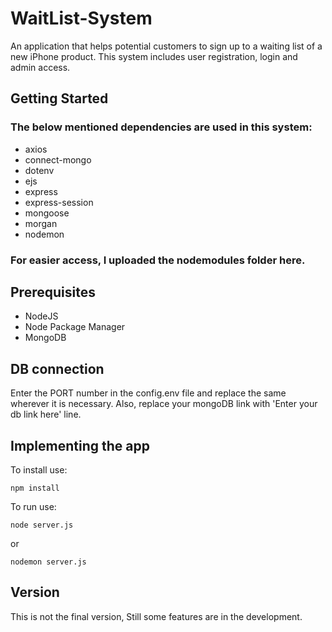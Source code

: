 # WaitList-System
 An application that helps potential customers to sign up to a waiting list of a new iPhone product. This system includes user registration, login and admin access. 
 
 ## Getting Started
 
 ### The below mentioned dependencies are used in this system:
  - axios
  - connect-mongo
  - dotenv
  - ejs
  - express
  - express-session
  - mongoose
  - morgan
  - nodemon
 
 ### For easier access, I uploaded the nodemodules folder here.
 
 ## Prerequisites
 - NodeJS
 - Node Package Manager
 - MongoDB
 
 ## DB connection
  Enter the PORT number in the config.env file and replace the same wherever it is necessary. Also, replace your mongoDB link with 'Enter your db link here' line.
  
 ## Implementing the app
  To install use:
  ```
npm install
```
  To run use:
  ```
node server.js
```
or
```
nodemon server.js
```
## Version
 This is not the final version, Still some features are in the development.
  
